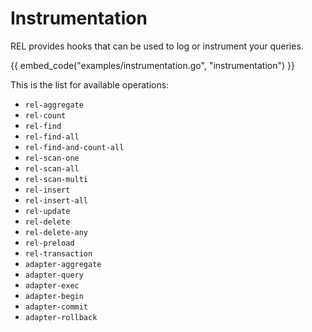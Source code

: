 # Instrumentation

REL provides hooks that can be used to log or instrument your queries.

{{ embed_code("examples/instrumentation.go", "instrumentation") }}

This is the list for available operations:

- `rel-aggregate`
- `rel-count`
- `rel-find`
- `rel-find-all`
- `rel-find-and-count-all`
- `rel-scan-one`
- `rel-scan-all`
- `rel-scan-multi`
- `rel-insert`
- `rel-insert-all`
- `rel-update`
- `rel-delete`
- `rel-delete-any`
- `rel-preload`
- `rel-transaction`
- `adapter-aggregate`
- `adapter-query`
- `adapter-exec`
- `adapter-begin`
- `adapter-commit`
- `adapter-rollback`
